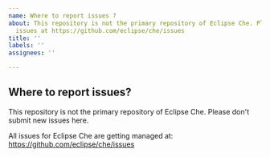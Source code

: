 ```yaml
---
name: Where to report issues ?
about: This repository is not the primary repository of Eclipse Che. Please create
  issues at https://github.com/eclipse/che/issues
title: ''
labels: ''
assignees: ''

---
```


## Where to report issues?

This repository is not the primary repository of Eclipse Che. Please don't submit new issues here.

All issues for Eclipse Che are getting managed at: https://github.com/eclipse/che/issues
